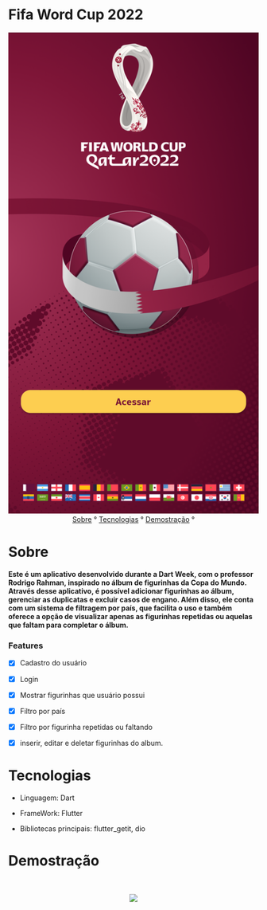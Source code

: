 # Fifa Word Cup 2022

<p1 align ="center">
<img src="assets\images\screen.png" />
</p1>




<center>
<p1 align ="center">
   <a href = "#sobre">Sobre</a> ° 
   <a href = "#tecnologias">Tecnologias</a> ° 
   <a href = "#demostração">Demostração</a> ° 


</p1>
</center>

# Sobre
<h4>Este é um aplicativo desenvolvido durante a Dart Week, com o professor Rodrigo Rahman, inspirado no álbum de figurinhas da Copa do Mundo. Através desse aplicativo, é possível adicionar figurinhas ao álbum, gerenciar as duplicatas e excluir casos de engano. Além disso, ele conta com um sistema de filtragem por país, que facilita o uso e também oferece a opção de visualizar apenas as figurinhas repetidas ou aquelas que faltam para completar o álbum.




### Features

- [x] Cadastro do usuário

- [x] Login

- [x] Mostrar figurinhas que usuário possui

- [x] Filtro por país

- [x] Filtro por figurinha repetidas ou faltando

- [x] inserir, editar e deletar figurinhas do album.

# Tecnologias
- Linguagem: Dart

- FrameWork: Flutter

- Bibliotecas principais: flutter_getit, dio

# Demostração

<h1 align="center">
<img src="assets\images\fwc.gif" />
</h1>


      








